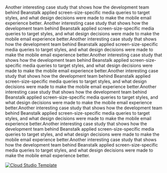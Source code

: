 Another interesting case study that shows how the development team behind Beanstalk applied screen-size-specific media queries to target styles, and what design decisions were made to make the mobile email experience better.
Another interesting case study that shows how the development team behind Beanstalk applied screen-size-specific media queries to target styles, and what design decisions were made to make the mobile email experience better.Another interesting case study that shows how the development team behind Beanstalk applied screen-size-specific media queries to target styles, and what design decisions were made to make the mobile email experience better.Another interesting case study that shows how the development team behind Beanstalk applied screen-size-specific media queries to target styles, and what design decisions were made to make the mobile email experience better.Another interesting case study that shows how the development team behind Beanstalk applied screen-size-specific media queries to target styles, and what design decisions were made to make the mobile email experience better.Another interesting case study that shows how the development team behind Beanstalk applied screen-size-specific media queries to target styles, and what design decisions were made to make the mobile email experience better.Another interesting case study that shows how the development team behind Beanstalk applied screen-size-specific media queries to target styles, and what design decisions were made to make the mobile email experience better.Another interesting case study that shows how the development team behind Beanstalk applied screen-size-specific media queries to target styles, and what design decisions were made to make the mobile email experience better.Another interesting case study that shows how the development team behind Beanstalk applied screen-size-specific media queries to target styles, and what design decisions were made to make the mobile email experience better.

[![Cloud Studio Template](https://cs-res.codehub.cn/common/assets/icon-badge.svg)](https://cloudstudio.net/a/19616149151330304?channel=share&sharetype=Markdown)
